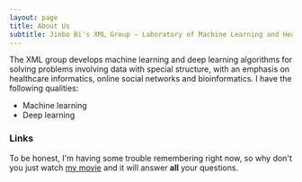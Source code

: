 ```yaml
---
layout: page
title: About Us
subtitle: Jinbo Bi's XML Group – Laboratory of Machine Learning and Health Informatics
---
```


The XML group develops machine learning and deep learning algorithms for solving problems involving data with special structure, with an emphasis on healthcare informatics, online social networks and bioinformatics. I have the following qualities:

- Machine learning
- Deep learning


### Links

To be honest, I'm having some trouble remembering right now, so why don't you just watch [my movie](http://en.wikipedia.org/wiki/The_Princess_Bride_%28film%29) and it will answer **all** your questions.
